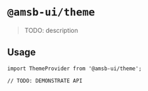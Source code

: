 # `@amsb-ui/theme`

> TODO: description

## Usage

```
import ThemeProvider from '@amsb-ui/theme';

// TODO: DEMONSTRATE API
```
